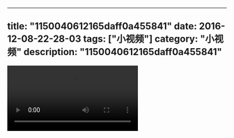 
---
title: "1150040612165daff0a455841"
date: 2016-12-08-22-28-03
tags: ["小视频"]
category: "小视频"
description: "1150040612165daff0a455841"
---
<video src="http://ohtsqip0g.bkt.clouddn.com/1150040612165daff0a455841.mp4" controls="controls"></video>
